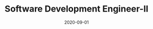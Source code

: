 ---
date: '2020-09-01'
title: 'Software Development Engineer-II'
company: 'Nineleaps'
location: 'Bengaluru, India'
range: 'Oct 2017 - Sep 2020'
url: 'https://www.nineleaps.com/'
---